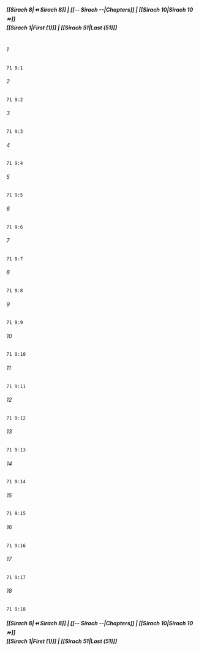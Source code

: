 
##### **[[Sirach 8|⏪ Sirach 8]] | [[-- Sirach --|Chapters]] | [[Sirach 10|Sirach 10 ⏩]]**<br>**[[Sirach 1|First (1)]] | [[Sirach 51|Last (51)]]**<br><br>

###### 1
``` verse
71 9:1
```
###### 2
``` verse
71 9:2
```
###### 3
``` verse
71 9:3
```
###### 4
``` verse
71 9:4
```
###### 5
``` verse
71 9:5
```
###### 6
``` verse
71 9:6
```
###### 7
``` verse
71 9:7
```
###### 8
``` verse
71 9:8
```
###### 9
``` verse
71 9:9
```
###### 10
``` verse
71 9:10
```
###### 11
``` verse
71 9:11
```
###### 12
``` verse
71 9:12
```
###### 13
``` verse
71 9:13
```
###### 14
``` verse
71 9:14
```
###### 15
``` verse
71 9:15
```
###### 16
``` verse
71 9:16
```
###### 17
``` verse
71 9:17
```
###### 18
``` verse
71 9:18
```

##### **[[Sirach 8|⏪ Sirach 8]] | [[-- Sirach --|Chapters]] | [[Sirach 10|Sirach 10 ⏩]]**<br>**[[Sirach 1|First (1)]] | [[Sirach 51|Last (51)]]**
